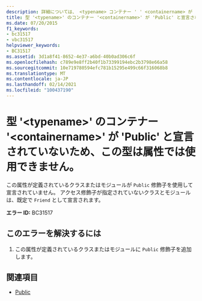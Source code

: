 ```yaml
---
description: 詳細については、 <typename> コンテナー ' ' <containername> が ' Public ' と宣言されていないため、型 ' ' を属性として使用することはできません。
title: 型 '<typename>' のコンテナー '<containername>' が 'Public' と宣言されていないため、この型は属性では使用できません。
ms.date: 07/20/2015
f1_keywords:
- bc31517
- vbc31517
helpviewer_keywords:
- BC31517
ms.assetid: 3d1a8f41-8652-4e37-a6bd-40b0ad306c6f
ms.openlocfilehash: c789e9e8ff2b40f1b73399194ebc2b3798e66a58
ms.sourcegitcommit: 10e719780594efc781b15295e499c66f316068b8
ms.translationtype: MT
ms.contentlocale: ja-JP
ms.lasthandoff: 02/14/2021
ms.locfileid: "100437190"
---
```

# <a name="type-typename-cannot-be-used-as-an-attribute-because-its-container-containername-is-not-declared-public"></a>型 '\<typename>' のコンテナー '\<containername>' が 'Public' と宣言されていないため、この型は属性では使用できません。

この属性が定義されているクラスまたはモジュールが `Public` 修飾子を使用して宣言されていません。 アクセス修飾子が指定されていないクラスとモジュールは、既定で `Friend` として宣言されます。  
  
 **エラー ID:** BC31517  
  
## <a name="to-correct-this-error"></a>このエラーを解決するには  
  
1. この属性が定義されているクラスまたはモジュールに `Public` 修飾子を追加します。  
  
## <a name="see-also"></a>関連項目

- [Public](../language-reference/modifiers/public.md)
